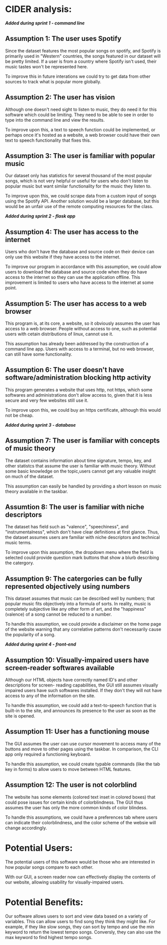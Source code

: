 # CIDER analysis:

***Added during sprint 1 - command line***
## Assumption 1: The user uses Spotify

Since the dataset features the most popular songs on spotify, and
Spotify is primarily used in "Western" countries, the songs featured
in our dataset will be pretty limited. If a user is from a country where
Spotify isn't used, their music tastes won't be represented here.

To improve this in future interations we could try to get data from
other sources to track what is popular more globally.

## Assumption 2: The user has vision

Although one doesn't need sight to listen to music, they do need it
for this software which could be limiting. They need to be able to see
in order to type into the command line and view the results.

To improve upon this, a text to speech function could be implemented, or 
perhaps once it's hosted as a website, a web browser could have their own
text to speech functionality that fixes this.

## Assumption 3: The user is familiar with popular music

Our dataset only has statistics for several thousand of the most popular songs,
which is not very helpful or useful for users who don't listen to popular
music but want similar functionality for the music they listen to.

To improve upon this, we could scrape data from a custom input of songs using
the Spotify API. Another solution would be a larger database, but this
would be an unfair use of the remote computing resources for the class.

***Added during sprint 2 - flask app***
## Assumption 4: The user has access to the internet

Users who don't have the database and source code on their device can only use this
website if they have access to the internet. 

To improve our program in accordance with this assumption, we could allow users to
download the database and source code when they do have access to the internet
so they can use the application offline. This improvement is limited to users
who have access to the internet at some point.

## Assumption 5: The user has access to a web browser

This program is, at its core, a website, so it obviously assumes the user
has access to a web browser. People without access to one, such as
potential users with cetain distributions of linux, cannot use it.

This assumption has already been addressed by the construction of a command
line app. Users with access to a terminal, but no web browser, can still
have some functionality.

## Assumption 6: The user doesn't have software/administration blocking http activity

This program generates a website that uses http, not https, which some
softwares and administrations don't allow access to, given that it is less
secure and very few websites still use it.

To improve upon this, we could buy an https certificate, although this would
not be cheap.

***Added during sprint 3 - database***
## Assumption 7: The user is familiar with concepts of music theory

The dataset contains information about time signature, tempo, key, and other
statistcs that assume the user is familiar with music theory. Without some 
basic knowledge on the topic,users cannot get any valuable insight on much of the dataset.

This assumption can easily be handled by providing a short lesson on music theory
available in the taskbar.

## Assumtion 8: The user is familiar with niche descriptors

The dataset has field such as "valence", "speechiness", and "instrumentalness", which
don't have clear definitions at first glance. Thus, the dataset assumes users are familiar with
niche descriptors and technical music terms.

To improve upon this assumption, the dropdown menu where the field is selected could
provide question mark buttons that show a blurb describing the catergory.

## Assumption 9: The catergories can be fully represented objectively using numbers

This dataset assumes that music can be described well by numbers; that popular music fits
objectively into a formula of sorts. In reality, music is completely subjective like any
other form of art, and the "happiness" (valence) of a song cannot be reduced to a number.

To handle this assumption, we could provide a disclaimer on the home page of the website
warning that any correlative patterns don't necessarily cause the popularity of a song.

***Added during sprint 4 - front-end***

## Assumption 10: Visually-impaired users have screen-reader softwares available

Although our HTML objects have correctly named ID's and other descriptions for screen-
reading capabilities, the GUI still assumes visually impaired users have such softwares installed.
If they don't they will not have access to any of the information on the site.

To handle this assumption, we could add a text-to-speech function that is built-in to the site,
and announces its presence to the user as soon as the site is opened.

## Assumption 11: User has a functioning mouse

The GUI assumes the user can use cursor movement to access many of the buttons and move 
to other pages using the taskbar. In comparison, the CLI app only required a functioning keyboard.

To handle this assumption, we could create typable commands (like the tab key in forms)
to allow users to move between HTML features.

## Assumption 12: The user is not colorblind

The website has some elements (colored text inset in colored boxes) that could pose issues
for certain kinds of colorblindness. The GUI thus assumes the user has only the more common
kinds of color blindess.

To handle this assumptions, we could have a preferences tab where users can indicate their
colorblindness, and the color scheme of the websie will change accordingly.

# Potential Users:

The potential users of this software would be those who are interested in
how popular songs compare to each other.

With our GUI, a screen reader now can effectively display the contents of 
our website, allowing usability for visually-impaired users.

# Potential Benefits:

Our software allows users to sort and view data based on a variety of variables.
This can allow users to find song they think they might like. For example, if they
like slow songs, they can sort by tempo and use the min keyword to return the lowest
tempo songs. Conversly, they can also use the max keyword to find highest tempo
songs.